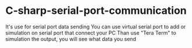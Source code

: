 # C-sharp-serial-port-communication

It's use for serial port data sending
You can use virtual serial port to add or simulation on serial port that connect your PC
Than use "Tera Term" to simulation the output, you will see what data you send
